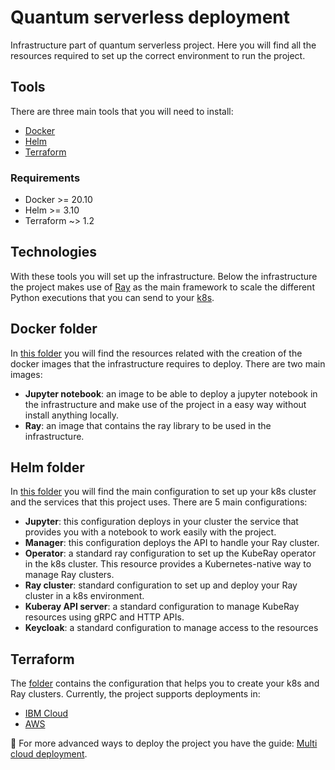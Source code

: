 # Quantum serverless deployment
Infrastructure part of quantum serverless project. Here you will find all the resources required to set up the correct environment to run the project.


## Tools

There are three main tools that you will need to install:
- [Docker](./docker)
- [Helm](./helm)
- [Terraform](./terraform)

### Requirements
- Docker >= 20.10
- Helm >= 3.10
- Terraform ~> 1.2


## Technologies

With these tools you will set up the infrastructure. Below the infrastructure the project makes use of [Ray](https://www.ray.io/) as the main framework to scale
the different Python executions that you can send to your [k8s](https://kubernetes.io/).


## Docker folder
In [this folder](./docker) you will find the resources related with the creation of the docker images that the infrastructure requires to deploy. There are two main images:
- **Jupyter notebook**: an image to be able to deploy a jupyter notebook in the infrastructure and make use of the project in a easy way without install anything locally.
- **Ray**: an image that contains the ray library to be used in the infrastructure.


## Helm folder
In [this folder](./helm) you will find the main configuration to set up your k8s cluster and the services that this project uses. There are 5 main configurations:
- **Jupyter**: this configuration deploys in your cluster the service that provides you with a notebook to work easily with the project.
- **Manager**: this configuration deploys the API to handle your Ray cluster.
- **Operator**: a standard ray configuration to set up the KubeRay operator in the k8s cluster. This resource provides a Kubernetes-native way to manage Ray clusters.
- **Ray cluster**: standard configuration to set up and deploy your Ray cluster in a k8s environment.
- **Kuberay API server**: a standard configuration to manage KubeRay resources using gRPC and HTTP APIs.
- **Keycloak**: a standard configuration to manage access to the resources

## Terraform
The [folder](./terraform) contains the configuration that helps you to create your k8s and Ray clusters. Currently, the project supports deployments in:
- [IBM Cloud](https://cloud.ibm.com/login)
- [AWS](https://aws.amazon.com/)

:memo: For more advanced ways to deploy the project you have the guide: [Multi cloud deployment](https://qiskit-extensions.github.io/quantum-serverless/guides/08_multi_cloud_deployment.html).
